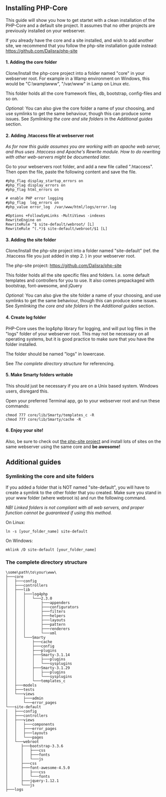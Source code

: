 ## Installing PHP-Core
This guide will show you how to get startet with a clean installation of the PHP-Core and a default site project.
It assumes that no other projects are previously installed on your webserver.

If you already have the core and a site installed, and wish to add another site,
we recommend that you follow the php-site installation guide instead: https://github.com/Dalisra/php-site

#### 1. Adding the core folder
Clone/Install the php-core project into a folder named "core" in your webserver root.
For example in a Wamp environment on Windows, this would be "C:\wamp\www", "/var/www" in Lamp on Linux etc.

This folder holds all the core framework files, db, bootstrap, config-files and so on.

_Optional:_
You can also give the core folder a name of your choosing, and use symlinks to get the same behaviour, though this can produce some issues.
See _Symlinking the core and site folders_ in the _Additional guides_ section.

#### 2. Adding .htaccess file at webserver root
_As for now this guide assumes you are working with an apache web server, and thus uses .htaccess and Apache's Rewrite module.
How to do rewriting with other web-servers might be documented later._

Go to your webservers root folder, and add a new file called ".htaccess".
Then open the file, paste the following content and save the file.

    #php_flag display_startup_errors on
    #php_flag display_errors on
    #php_flag html_errors on

    # enable PHP error logging
    #php_flag  log_errors on
    #php_value error_log  /var/www/html/logs/error.log

    #Options +FollowSymLinks -MultiViews -indexes
    RewriteEngine on
    RewriteRule ^$ site-default/webroot/ [L]
    RewriteRule ^(.*)$ site-default/webroot/$1 [L]

#### 3. Adding the site folder
Clone/Install the php-site project into a folder named "site-default" (ref. the .htaccess file you just added in step 2. ) in your webserver root.

The php-site project: https://github.com/Dalisra/php-site

This folder holds all the site specific files and folders. I.e. some default templates and controllers for you to use.
It also comes prepackaged with bootstrap, font-awesome, and jQuery

_Optional:_
You can also give the site folder a name of your choosing, and use symlinks to get the same behaviour, though this can produce some issues.
See _Symlinking the core and site folders_ in the _Additional guides_ section.

#### 4. Create log folder
PHP-Core uses the log4php library for logging, and will put log files in the "logs" folder of your webserver root.
This may not be necessary on all operating systems, but it is good practice to make sure that you have the folder installed.

The folder should be named "logs" in lowercase.

See _The complete directory structure_ for referencing.

#### 5. Make Smarty folders writable
This should just be necessary if you are on a Unix based system. Windows users, disregard this.

Open your preferred Terminal app, go to your webserver root and run these commands:

    chmod 777 core/lib/Smarty/templates_c -R
    chmod 777 core/lib/Smarty/cache -R

#### 6. Enjoy your site!
Also, be sure to check out [the php-site project](https://github.com/Dalisra/php-site) and install lots of sites on the same webserver using the same core and **be awesome!**


## Additional guides
### Symlinking the core and site folders
If you added a folder that is NOT named "site-default", you will have to create a symlink to the other folder that you created.
Make sure you stand in your www folder (where webroot is) and run the following command.

_NB! Linked folders is not compliant with all web servers, and proper function cannot be guaranteed if using this method._

On Linux:

    ln -s [your_folder_name] site-default

On Windows:

    mklink /D site-default [your_folder_name]

### The complete directory structure

    \some\path\to\your\www\
    ├───core
    │   ├───config
    │   ├───controllers
    │   ├───lib
    │   │   ├───log4php
    │   │   │   └───2.3.0
    │   │   │       ├───appenders
    │   │   │       ├───configurators
    │   │   │       ├───filters
    │   │   │       ├───helpers
    │   │   │       ├───layouts
    │   │   │       ├───pattern
    │   │   │       ├───renderers
    │   │   │       └───xml
    │   │   └───Smarty
    │   │       ├───cache
    │   │       ├───config
    │   │       ├───plugins
    │   │       ├───Smarty-3.1.14
    │   │       │   ├───plugins
    │   │       │   └───sysplugins
    │   │       ├───Smarty-3.1.29
    │   │       │   ├───plugins
    │   │       │   └───sysplugins
    │   │       └───templates_c
    │   ├───models
    │   ├───tests
    │   └───views
    │       ├───admin
    │       └───error_pages
    └───site-default
    │   ├───config
    │   ├───controllers
    │   ├───views
    │   │   ├───components
    │   │   ├───error_pages
    │   │   ├───layouts
    │   │   └───pages
    │   └───webroot
    │      ├───bootstrap-3.3.6
    │      │   ├───css
    │      │   ├───fonts
    │      │   └───js
    │      ├───css
    │      ├───font-awesome-4.5.0
    │      │   ├───css
    │      │   └───fonts
    │      ├───jquery-1.12.1
    │      └───js
    ├───logs